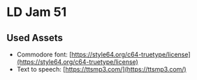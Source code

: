 # LD Jam 51

## Used Assets

- Commodore font: [https://style64.org/c64-truetype/license](https://style64.org/c64-truetype/license)
- Text to speech: [https://ttsmp3.com/](https://ttsmp3.com/)